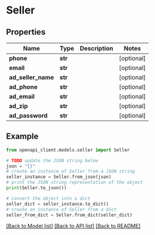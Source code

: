 # Seller


## Properties

Name | Type | Description | Notes
------------ | ------------- | ------------- | -------------
**phone** | **str** |  | [optional] 
**email** | **str** |  | [optional] 
**ad_seller_name** | **str** |  | [optional] 
**ad_phone** | **str** |  | [optional] 
**ad_email** | **str** |  | [optional] 
**ad_zip** | **str** |  | [optional] 
**ad_password** | **str** |  | [optional] 

## Example

```python
from openapi_client.models.seller import Seller

# TODO update the JSON string below
json = "{}"
# create an instance of Seller from a JSON string
seller_instance = Seller.from_json(json)
# print the JSON string representation of the object
print(Seller.to_json())

# convert the object into a dict
seller_dict = seller_instance.to_dict()
# create an instance of Seller from a dict
seller_from_dict = Seller.from_dict(seller_dict)
```
[[Back to Model list]](../README.md#documentation-for-models) [[Back to API list]](../README.md#documentation-for-api-endpoints) [[Back to README]](../README.md)


